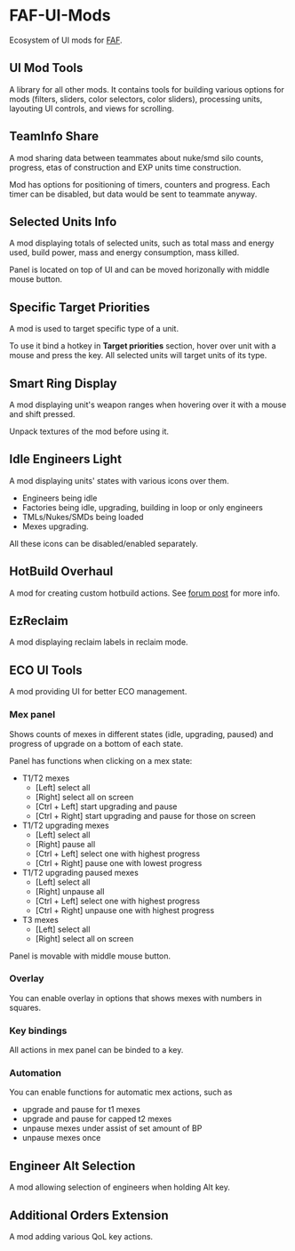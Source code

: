 # FAF-UI-Mods

Ecosystem of UI mods for [FAF](https://www.faforever.com/).

## UI Mod Tools

A library for all other mods.
It contains tools for building various options for mods (filters, sliders, color selectors, color sliders), processing units, layouting UI controls, and views for scrolling.

## TeamInfo Share

A mod sharing data between teammates about nuke/smd silo counts, progress, etas of construction and EXP units time construction.

Mod has options for positioning of timers, counters and progress. Each timer can be disabled, but data would be sent to teammate anyway.

## Selected Units Info

A mod displaying totals of selected units, such as total mass and energy used, build power, mass and energy consumption, mass killed.

Panel is located on top of UI and can be moved horizonally with middle mouse button.

## Specific Target Priorities

A mod is used to target specific type of a unit.

To use it bind a hotkey in **Target priorities** section, hover over unit with a mouse and press the key.
All selected units will target units of its type.

## Smart Ring Display

A mod displaying unit's weapon ranges when hovering over it with a mouse and shift pressed.

Unpack textures of the mod before using it.

## Idle Engineers Light

A mod displaying units' states with various icons over them. 

* Engineers being idle
* Factories being idle, upgrading, building in loop or only engineers
* TMLs/Nukes/SMDs being loaded
* Mexes upgrading.

All these icons can be disabled/enabled separately.

## HotBuild Overhaul

A mod for creating custom hotbuild actions.
See [forum post](https://forum.faforever.com/topic/3712/hotbuild-overhaul/1?_=1669191703421) for more info.

## EzReclaim

A mod displaying reclaim labels in reclaim mode.

## ECO UI Tools

A mod providing UI for better ECO management.

### Mex panel

Shows counts of mexes in different states (idle, upgrading, paused) and progress of upgrade on a bottom of each state.

Panel has functions when clicking on a mex state:

* T1/T2 mexes
  * [Left]              select all
  * [Right]             select all on screen
  * [Ctrl + Left]       start upgrading and pause 
  * [Ctrl + Right]      start upgrading and pause for those on screen
* T1/T2 upgrading mexes
  * [Left]              select all
  * [Right]             pause all
  * [Ctrl + Left]       select one with highest progress
  * [Ctrl + Right]      pause one with lowest progress
* T1/T2 upgrading paused mexes
  * [Left]              select all
  * [Right]             unpause all
  * [Ctrl + Left]       select one with highest progress
  * [Ctrl + Right]      unpause one with highest progress
* T3 mexes
  * [Left]              select all
  * [Right]             select all on screen

Panel is movable with middle mouse button.

### Overlay

You can enable overlay in options that shows mexes with numbers in squares.

### Key bindings

All actions in mex panel can be binded to a key.

### Automation

You can enable functions for automatic mex actions, such as

* upgrade and pause for t1 mexes
* upgrade and pause for capped t2 mexes
* unpause mexes under assist of set amount of BP
* unpause mexes once

## Engineer Alt Selection

A mod allowing selection of engineers when holding Alt key.

## Additional Orders Extension

A mod adding various QoL key actions.
